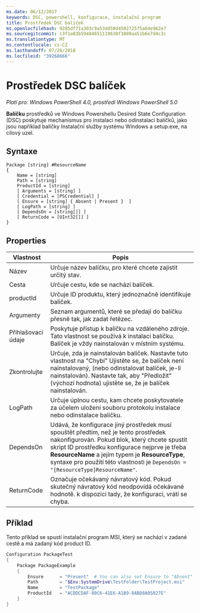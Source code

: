 ```yaml
---
ms.date: 06/12/2017
keywords: DSC, powershell, konfigurace, instalační program
title: Prostředek DSC balíček
ms.openlocfilehash: 9285df71a303c9a53dd50d450272575a64e962e7
ms.sourcegitcommit: c3f1a83b59484651119630f3089aa51b6e7d4c3c
ms.translationtype: MT
ms.contentlocale: cs-CZ
ms.lasthandoff: 07/26/2018
ms.locfileid: "39268666"
---
```

# <a name="dsc-package-resource"></a>Prostředek DSC balíček

_Platí pro: Windows PowerShell 4.0, prostředí Windows PowerShell 5.0_

**Balíčku** prostředků ve Windows Powershellu Desired State Configuration (DSC) poskytuje mechanismus pro instalaci nebo odinstalaci balíčků, jako jsou například balíčky Instalační služby systému Windows a setup.exe, na cílový uzel.

## <a name="syntax"></a>Syntaxe

```
Package [string] #ResourceName
{
    Name = [string]
    Path = [string]
    ProductId = [string]
    [ Arguments = [string] ]
    [ Credential = [PSCredential] ]
    [ Ensure = [string] { Absent | Present }  ]
    [ LogPath = [string] ]
    [ DependsOn = [string[]] ]
    [ ReturnCode = [UInt32[]] ]
}
```

## <a name="properties"></a>Properties

| Vlastnost | Popis |
| --- | --- |
| Název| Určuje název balíčku, pro které chcete zajistit určitý stav.|
| Cesta| Určuje cestu, kde se nachází balíček.|
| productId| Určuje ID produktu, který jednoznačně identifikuje balíček.|
| Argumenty| Seznam argumentů, které se předají do balíčku přesně tak, jak zadat řetězec.|
| Přihlašovací údaje| Poskytuje přístup k balíčku na vzdáleného zdroje. Tato vlastnost se používá k instalaci balíčku. Balíček je vždy nainstalován v místním systému.|
| Zkontrolujte| Určuje, zda je nainstalován balíček. Nastavte tuto vlastnost na "Chybí" Ujistěte se, že balíček není nainstalovaný, (nebo odinstalovat balíček, je-li nainstalován). Nastavte tak, aby "Předložit" (výchozí hodnota) ujistěte se, že je balíček nainstalován.|
| LogPath| Určuje úplnou cestu, kam chcete poskytovatele za účelem uložení souboru protokolu instalace nebo odinstalace balíčku.|
| DependsOn | Udává, že konfigurace jiný prostředek musí spouštět předtím, než je tento prostředek nakonfigurován. Pokud blok, který chcete spustit skript ID prostředku konfigurace nejprve je třeba **ResourceName** a jejím typem je **ResourceType**, syntaxe pro použití této vlastnosti je `DependsOn = "[ResourceType]ResourceName"`.|
| ReturnCode| Označuje očekávaný návratový kód. Pokud skutečný návratový kód neodpovídá očekávané hodnotě. k dispozici tady, že konfiguraci, vrátí se chyba.|

## <a name="example"></a>Příklad

Tento příklad se spustí instalační program MSI, který se nachází v zadané cestě a má zadaný kód product ID.

```powershell
Configuration PackageTest
{
    Package PackageExample
    {
        Ensure      = "Present"  # You can also set Ensure to "Absent"
        Path        = "$Env:SystemDrive\TestFolder\TestProject.msi"
        Name        = "TestPackage"
        ProductId   = "ACDDCDAF-80C6-41E6-A1B9-8ABD8A05027E"
    }
}
```
